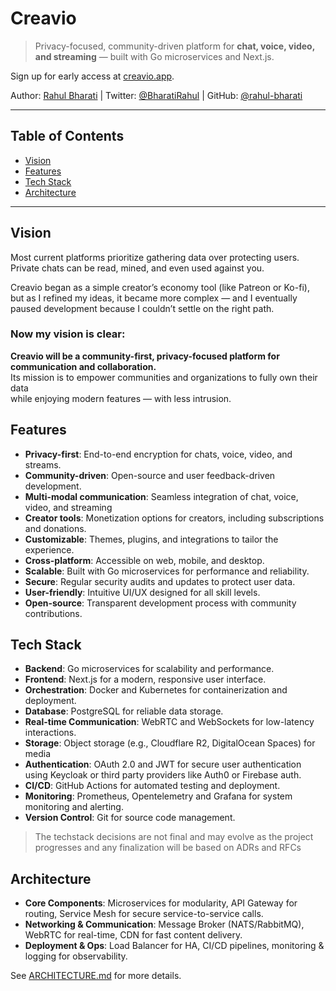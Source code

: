 # Creavio

> Privacy-focused, community-driven platform for **chat, voice, video, and streaming** — built with Go microservices and Next.js.

Sign up for early access at [creavio.app](https://creavio.app).

Author: [Rahul Bharati](https://rahulbharati.dev) | Twitter: [@BharatiRahul](https://twitter.com/BharatiRahul) | GitHub: [@rahul-bharati](https://github.com/rahul-bharati)

---
## Table of Contents
- [Vision](#vision)
- [Features](#features)
- [Tech Stack](#tech-stack)
- [Architecture](#architecture)

---

## Vision

Most current platforms prioritize gathering data over protecting users.  
Private chats can be read, mined, and even used against you.

Creavio began as a simple creator’s economy tool (like Patreon or Ko-fi),  
but as I refined my ideas, it became more complex — and I eventually  
paused development because I couldn’t settle on the right path.

### Now my vision is clear:

**Creavio will be a community-first, privacy-focused platform for communication and collaboration.**  
Its mission is to empower communities and organizations to fully own their data  
while enjoying modern features — with less intrusion.

## Features
- **Privacy-first**: End-to-end encryption for chats, voice, video, and streams.
- **Community-driven**: Open-source and user feedback-driven development.
- **Multi-modal communication**: Seamless integration of chat, voice, video, and streaming
- **Creator tools**: Monetization options for creators, including subscriptions and donations.
- **Customizable**: Themes, plugins, and integrations to tailor the experience.
- **Cross-platform**: Accessible on web, mobile, and desktop.
- **Scalable**: Built with Go microservices for performance and reliability.
- **Secure**: Regular security audits and updates to protect user data.
- **User-friendly**: Intuitive UI/UX designed for all skill levels.
- **Open-source**: Transparent development process with community contributions.

## Tech Stack
- **Backend**: Go microservices for scalability and performance.
- **Frontend**: Next.js for a modern, responsive user interface.
- **Orchestration**: Docker and Kubernetes for containerization and deployment.
- **Database**: PostgreSQL for reliable data storage.
- **Real-time Communication**: WebRTC and WebSockets for low-latency interactions.
- **Storage**: Object storage (e.g., Cloudflare R2, DigitalOcean Spaces) for media
- **Authentication**: OAuth 2.0 and JWT for secure user authentication using Keycloak or third party providers like Auth0 or Firebase auth.
- **CI/CD**: GitHub Actions for automated testing and deployment.
- **Monitoring**: Prometheus, Opentelemetry and Grafana for system monitoring and alerting.
- **Version Control**: Git for source code management.

> The techstack decisions are not final and may evolve as the project progresses and any finalization will be based on ADRs and RFCs

## Architecture

- **Core Components**: Microservices for modularity, API Gateway for routing, Service Mesh for secure service-to-service calls.
- **Networking & Communication**: Message Broker (NATS/RabbitMQ), WebRTC for real-time, CDN for fast content delivery.
- **Deployment & Ops**: Load Balancer for HA, CI/CD pipelines, monitoring & logging for observability.


See [ARCHITECTURE.md](./docs/architecture/README.md) for more details.
